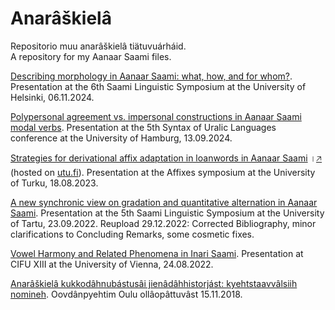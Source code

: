 # Anarâškielâ

Repositorio muu anarâškielâ tiätuvuárháid.  
A repository for my Aanaar Saami files.

[Describing morphology in Aanaar Saami: what, how, and for whom?](Koukkari_Tuomas-SaaLS6-oovdanpyehtim.pdf). Presentation at the 6th Saami Linguistic Symposium at the University of Helsinki, 06.11.2024. 

[Polypersonal agreement vs. impersonal constructions in Aanaar Saami modal verbs](https://github.com/tkoukkar/anaraskiela/blob/master/Koukkari_Tuomas-SoUL5-oovdanpyehtim-lop.pdf). Presentation at the 5th Syntax of Uralic Languages conference at the University of Hamburg, 13.09.2024.

[Strategies for derivational affix adaptation in loanwords in Aanaar Saami](https://sites.utu.fi/affixes/wp-content/uploads/sites/1247/2023/09/Koukkari.pdf) ।<ins>🡥</ins> (hosted on [utu.fi](https://www.utu.fi)). Presentation at the Affixes symposium at the University of Turku, 18.08.2023.

[A new synchronic view on gradation and quantitative alternation in Aanaar Saami](Koukkari_Tuomas-SaaLS5-oovdanpyehtim.pdf). Presentation at the 5th Saami Linguistic Symposium at the University of Tartu, 23.09.2022. Reupload 29.12.2022: Corrected Bibliography, minor clarifications to Concluding Remarks, some cosmetic fixes.

[Vowel Harmony and Related Phenomena in Inari Saami](Koukkari_Tuomas-CIFU_XIII-oovdanpyehtim.pdf). Presentation at CIFU XIII at the University of Vienna, 24.08.2022.


[Anarâškielâ kukkodâhnubástusâi jienâdâhhistorjást: kyehtstaavvâlsiih nomineh](symposiumoovdanpyehtim_TK_18-11-15.pdf).  Oovdânpyehtim Oulu ollâopâttuvâst 15.11.2018.
